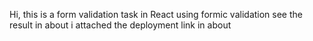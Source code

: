 Hi, this is a form validation task in React using formic validation see the result in about 
i attached the deployment link in about 
